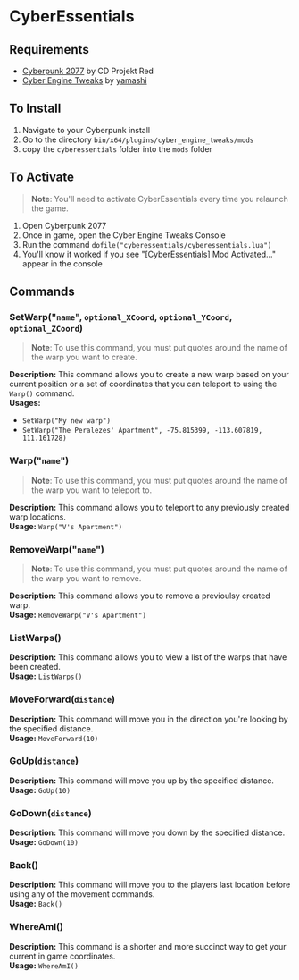 # CyberEssentials

## Requirements
- [Cyberpunk 2077](https://www.gog.com/game/cyberpunk_2077) by CD Projekt Red
- [Cyber Engine Tweaks](https://github.com/yamashi/CyberEngineTweaks) by [yamashi](https://github.com/yamashi)

## To Install
1. Navigate to your Cyberpunk install
1. Go to the directory `bin/x64/plugins/cyber_engine_tweaks/mods` 
1. copy the `cyberessentials` folder into the `mods` folder

## To Activate
> **Note**: You'll need to activate CyberEssentials every time you relaunch the game.  
1. Open Cyberpunk 2077
1. Once in game, open the Cyber Engine Tweaks Console
1. Run the command `dofile("cyberessentials/cyberessentials.lua")`
1. You'll know it worked if you see "[CyberEssentials] Mod Activated..." appear in the console  

## Commands

### SetWarp("`name`", `optional_XCoord`, `optional_YCoord`, `optional_ZCoord`)
> **Note**: To use this command, you must put quotes around the name of the warp you want to create.  

**Description:** This command allows you to create a new warp based on your current position or a set of coordinates that you can teleport to using the `Warp()` command.  
**Usages:**  
- `SetWarp("My new warp")`
- `SetWarp("The Peralezes' Apartment", -75.815399, -113.607819, 111.161728)`

### Warp("`name`")
> **Note**: To use this command, you must put quotes around the name of the warp you want to teleport to.  

**Description:** This command allows you to teleport to any previously created  warp locations.  
**Usage:** `Warp("V's Apartment")`

### RemoveWarp("`name`")
> **Note**: To use this command, you must put quotes around the name of the warp you want to remove.  

**Description:** This command allows you to remove a previoulsy created warp.  
**Usage:** `RemoveWarp("V's Apartment")`

### ListWarps()
**Description:** This command allows you to view a list of the warps that have been created.  
**Usage:** `ListWarps()`

### MoveForward(`distance`)
**Description:** This command will move you in the direction you're looking by the specified distance.  
**Usage:** `MoveForward(10)`

### GoUp(`distance`)
**Description:** This command will move you up by the specified distance.  
**Usage:** `GoUp(10)`

### GoDown(`distance`)
**Description:** This command will move you down by the specified distance.  
**Usage:** `GoDown(10)`

### Back()
**Description:** This command will move you to the players last location before using any of the movement commands.  
**Usage:** `Back()`

### WhereAmI()
**Description:** This command is a shorter and more succinct way to get your current in game coordinates.  
**Usage:** `WhereAmI()`

